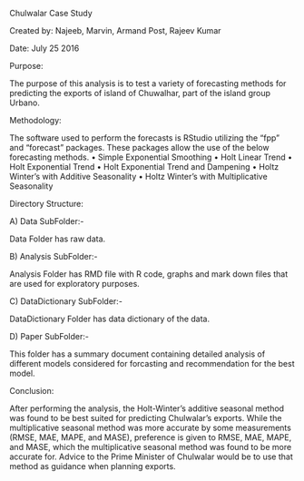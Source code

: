 Chulwalar Case Study

Created by: Najeeb, Marvin, Armand Post, Rajeev Kumar

Date: July 25 2016

Purpose:

The purpose of this analysis is to test a variety of forecasting methods for predicting the exports of island of Chuwalhar, part of the island group Urbano.  

Methodology:

The software used to perform the forecasts is RStudio utilizing the “fpp” and “forecast” packages.  These packages allow the use of the below forecasting methods.
•	Simple Exponential Smoothing
•	Holt Linear Trend
•	Holt Exponential Trend
•	Holt Exponential Trend and Dampening
•	Holtz Winter’s with Additive Seasonality
•	Holtz Winter’s with Multiplicative Seasonality


Directory Structure:

A) Data SubFolder:-

Data Folder has raw data.

B) Analysis SubFolder:-

Analysis Folder has RMD file with R code, graphs and mark down files that are used for exploratory purposes.

C) DataDictionary SubFolder:-

DataDictionary Folder has data dictionary of the data.

D) Paper SubFolder:-

This folder has a summary document containing detailed analysis of different models considered for forcasting and recommendation for the best model.


Conclusion:

After performing the analysis, the Holt-Winter’s additive seasonal method was found to be best suited for predicting Chulwalar’s exports.  While the multiplicative seasonal method was more accurate by some measurements (RMSE, MAE, MAPE, and MASE), preference is given to RMSE, MAE, MAPE, and MASE, which the multiplicative seasonal method was found to be more accurate for.  Advice to the Prime Minister of Chulwalar would be to use that method as guidance when planning exports.